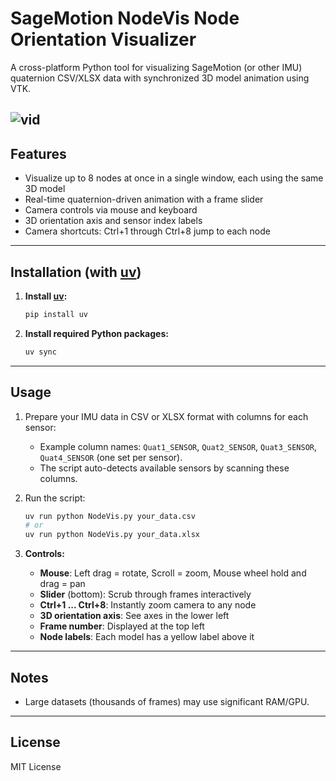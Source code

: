 # SageMotion NodeVis Node Orientation Visualizer

A cross-platform Python tool for visualizing SageMotion (or other IMU) quaternion CSV/XLSX data with synchronized 3D model animation using VTK.

![vid](https://github.com/user-attachments/assets/8751fccd-91cf-42fd-b72f-9dd34a2415aa)
---


## Features

* Visualize up to 8 nodes at once in a single window, each using the same 3D model
* Real-time quaternion-driven animation with a frame slider
* Camera controls via mouse and keyboard
* 3D orientation axis and sensor index labels
* Camera shortcuts: Ctrl+1 through Ctrl+8 jump to each node

---


## Installation (with [uv](https://github.com/astral-sh/uv))

1. **Install [uv](https://github.com/astral-sh/uv):**

   ```sh
   pip install uv
   ```

2. **Install required Python packages:**

   ```sh
   uv sync
   ```

---

## Usage

1. Prepare your IMU data in CSV or XLSX format with columns for each sensor:

   * Example column names: `Quat1_SENSOR`, `Quat2_SENSOR`, `Quat3_SENSOR`, `Quat4_SENSOR` (one set per sensor).
   * The script auto-detects available sensors by scanning these columns.

2. Run the script:

   ```sh
   uv run python NodeVis.py your_data.csv
   # or
   uv run python NodeVis.py your_data.xlsx
   ```

3. **Controls:**

   * **Mouse**: Left drag = rotate, Scroll = zoom, Mouse wheel hold and drag = pan
   * **Slider** (bottom): Scrub through frames interactively
   * **Ctrl+1 ... Ctrl+8**: Instantly zoom camera to any node
   * **3D orientation axis**: See axes in the lower left
   * **Frame number**: Displayed at the top left
   * **Node labels**: Each model has a yellow label above it

---

## Notes

* Large datasets (thousands of frames) may use significant RAM/GPU.

---

## License

MIT License


